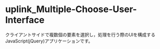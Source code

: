 # uplink_Multiple-Choose-User-Interface
クライアントサイドで複数個の要素を選択し，処理を行う際のUIを構成するJavaScript(jQuery)アプリケーションです。
